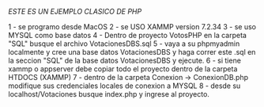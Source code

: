 *ESTE ES UN EJEMPLO CLASICO DE PHP*

1 - se programo desde MacOS
2 - se USO XAMMP version 7.2.34
3 - se uso MYSQL como base datos 
4 - Dentro de proyecto VotosPHP  en la carpeta "SQL" busque el archivo VotacionesDBS.sql 
5 - vaya a su phpmyadmin localmente y cree una base datos VotacionesDBS y haga correr este .sql 
     en la seccion "SQL" de la base datos VotacionesDBS y ejecute.
6 - si tiene xammp o appserver debe copiar todo el proyecto dentro de la carpeta HTDOCS (XAMMP) 
7 - dentro de la carpeta Conexion -> ConexionDB.php modifique sus credenciales locales de conexion a MYSQL
8 - desde su localhost/Votaciones busque index.php y ingrese al proyecto.
